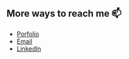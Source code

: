 ## More ways to reach me 📫


- [Porfolio](https://harrison.works)
- [Email](harrisonadmcewen@gmail.com)
- [LinkedIn](https://www.linkedin.com/in/hmcewen/)

<!--
**harrisonworks/harrisonworks** is a ✨ _special_ ✨ repository because its `README.md` (this file) appears on your GitHub profile.

Here are some ideas to get you started:

- 🔭 I’m currently working on ...
- 🌱 I’m currently learning ...
- 👯 I’m looking to collaborate on ...
- 🤔 I’m looking for help with ...
- 💬 Ask me about ...
- 📫 How to reach me: ...
- 😄 Pronouns: ...
- ⚡ Fun fact: ...
-->
